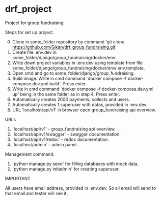 # drf_project
Project for group fundraising.

Steps for set up project.

0. Clone in some_folder repository by command 'git clone https://github.com/Gjkan/drf_group_fundraising.git'
1. Create file .env.dev in some_folder/django/group_fundraising/docker/env. 
2. Write down project variables in .env.dev using template from file some_folder/django/group_fundraising/docker/env/.env.template.
3. Open cmd and go to some_folder/django/group_fundraising.
4.  Build image. Write in cmd command 'docker compose -f docker-compose.dev.yml build'. Press enter.
5. Write in cmd command 'docker compose -f docker-compose.dev.yml up' being in the same folder as in step 4. Press enter.
6. Automatically creates 2000 payments, collects and users.
7. Automatically creates 1 superuser with datas, provided in .env.dev.
6. URL 'localhost/api/v1' in browser open group_fundraising api overview.

URLs

1. 'localhost/api/v1' - group_fundraising api overview.
2. 'localhost/api/v1/swagger' - swagger documentation.
3. 'localhost/api/v1/redoc' - redoc documentation.
4. 'localhost/admin' - admin panel.

Management command.

1. 'python manage.py seed' for filling databases with mock data.
2. 'python manage.py initadmin' for creating superuser.

IMPORTANT

All users have email address, provided in .env.dev. So all email will send to that email and tester will see it.